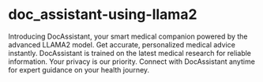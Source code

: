 # doc_assistant-using-llama2
Introducing DocAssistant, your smart medical companion powered by the advanced LLAMA2 model. Get accurate, personalized medical advice instantly. DocAssistant is trained on the latest medical research for reliable information. Your privacy is our priority. Connect with DocAssistant anytime for expert guidance on your health journey.
